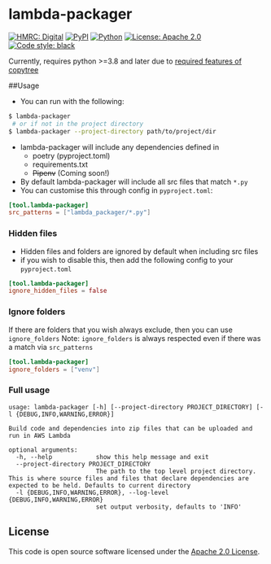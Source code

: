 # lambda-packager

<a href="https://github.com/hmrc"><img alt="HMRC: Digital" src="https://img.shields.io/badge/HMRC-Digital-FFA500?style=flat&labelColor=000000&logo=gov.uk"></a>
<a href="https://pypi.org/project/lambda-packager/"><img alt="PyPI" src="https://img.shields.io/pypi/v/lambda-packager"></a>
<a href="https://pypi.org/project/lambda-packager/"><img alt="Python" src="https://img.shields.io/pypi/pyversions/lambda-packager"></a>
<a href="https://github.com/hmrc/python-aws-lambda-packager/blob/master/LICENSE"><img alt="License: Apache 2.0" src="https://img.shields.io/github/license/hmrc/python-aws-lambda-packager"></a>
<a href="https://github.com/psf/black"><img alt="Code style: black" src="https://img.shields.io/badge/code%20style-black-000000.svg"></a>

Currently, requires python >=3.8 and later due to [required features of copytree](https://docs.python.org/3/library/shutil.html#shutil.copytree)

##Usage
- You can run with the following:
```bash
$ lambda-packager
 # or if not in the project directory  
$ lambda-packager --project-directory path/to/project/dir
```
- lambda-packager will include any dependencies defined in
    - poetry (pyproject.toml)
    - requirements.txt
    - ~~Pipenv~~ (Coming soon!)
- By default lambda-packager will include all src files that match `*.py`
- You can customise this through config in `pyproject.toml`:
```toml
[tool.lambda-packager]
src_patterns = ["lambda_packager/*.py"]
```

### Hidden files
- Hidden files and folders are ignored by default when including src files
- if you wish to disable this, then add the following config to your `pyproject.toml`
```toml
[tool.lambda-packager]
ignore_hidden_files = false
```

### Ignore folders
If there are folders that you wish always exclude, then you can use `ignore_folders`
Note: `ignore_folders` is always respected even if there was a match via `src_patterns`
```toml
[tool.lambda-packager]
ignore_folders = ["venv"]
```

### Full usage
```
usage: lambda-packager [-h] [--project-directory PROJECT_DIRECTORY] [-l {DEBUG,INFO,WARNING,ERROR}]

Build code and dependencies into zip files that can be uploaded and run in AWS Lambda

optional arguments:
  -h, --help            show this help message and exit
  --project-directory PROJECT_DIRECTORY
                        The path to the top level project directory. This is where source files and files that declare dependencies are expected to be held. Defaults to current directory
  -l {DEBUG,INFO,WARNING,ERROR}, --log-level {DEBUG,INFO,WARNING,ERROR}
                        set output verbosity, defaults to 'INFO'

```

## License

This code is open source software licensed under the [Apache 2.0 License]("http://www.apache.org/licenses/LICENSE-2.0.html").
